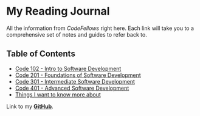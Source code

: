 # My Reading Journal

All the information from *CodeFellows* right here. Each link will take you to a comprehensive set of notes and guides to refer back to.

## Table of Contents

* [Code 102 - Intro to Software Development](102readingNotes.md)
* [Code 201 - Foundations of Software Development](201readingNotes.md)
* [Code 301 - Intermediate Software Development](301readingNotes.md)
* [Code 401 - Advanced Software Development](401readingNotes.md)
* [Things I want to know more about](knowMore.md)

Link to my **[GitHub](https://github.com/nickmullaney)**.

